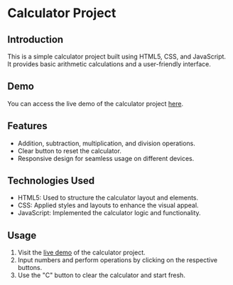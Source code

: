 # Calculator Project

## Introduction
This is a simple calculator project built using HTML5, CSS, and JavaScript. It provides basic arithmetic calculations and a user-friendly interface.

## Demo
You can access the live demo of the calculator project [here](https://ritish-calculator.netlify.app/).

## Features
- Addition, subtraction, multiplication, and division operations.
- Clear button to reset the calculator.
- Responsive design for seamless usage on different devices.

## Technologies Used
- HTML5: Used to structure the calculator layout and elements.
- CSS: Applied styles and layouts to enhance the visual appeal.
- JavaScript: Implemented the calculator logic and functionality.

## Usage
1. Visit the [live demo](https://ritish-calculator.netlify.app/) of the calculator project.
2. Input numbers and perform operations by clicking on the respective buttons.
3. Use the "C" button to clear the calculator and start fresh.

